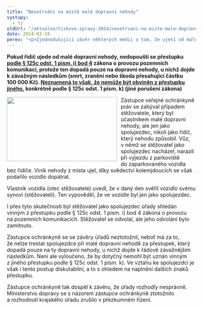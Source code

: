 ```yaml
---
title: "Nesetrvání na místě malé dopravní nehody"
vystupy:
  - tz
oldUrl: "/aktualne/tiskove-zpravy-2014/nesetrvani-na-miste-male-dopravni-nehody"
date: 2014-03-18
perex: "<p>Zjednodušující závěr některých médií o tom, že ujetí od malé nehody není přestupkem, je zcela mylný. </p>"
---
```


<!-- imported from the old website -->

<p><strong>Pokud řidič ujede od malé dopravní nehody, nedopouští se přestupku <u>podle § 125c odst. 1 písm. i) bod 4</u> zákona o provozu pozemních komunikací, protože ten dopadá pouze na dopravní nehody, u nichž dojde k závažným následkům (smrt, zranění nebo škoda přesahující částku 100 000 Kč). <u>Neznamená to však, že nemůže být obviněn z přestupku jiného</u>, konkrétně podle § 125c odst. 1 písm. k) (jiné porušení zákona)</strong></p><p><img src="/uploads-import/uploads/RTEmagicC_parking.jpg.jpg" style="FLOAT: left; PADDING-RIGHT: 10px" height="171" width="294" alt="" />Zástupce veřejné ochránkyně práv se zabýval případem stěžovatele, který byl účastníkem malé dopravní nehody, ale jen jako spolujezdec, nikoli jako řidič, který nehodu způsobil. Vůz, v němž se stěžovatel jako spolujezdec nacházel, narazil při výjezdu z parkoviště do zaparkovaného vozidla bez řidiče. Viník nehody z místa ujel, díky svědectví kolemjdoucích se však podařilo vozidlo dopátrat. </p><p>Vlastník vozidla (otec stěžovatele) uvedl, že v daný den svěřil vozidlo svému synovi (stěžovateli). Ten vypověděl, že ve vozidle byl jen jako spolujezdec.</p><p>I přes tyto skutečnosti byl stěžovatel jako spolujezdec úřady shledán vinným z přestupku podle § 125c odst. 1 písm. i) bod 4 zákona o provozu na pozemních komunikacích. Stěžovatel se odvolal, ale jeho odvolání bylo zamítnuto.</p><p>Zástupce ochránkyně se se závěry úřadů neztotožnil, neboť má za to, že nelze trestat spolujezdce při malé dopravní nehodě za přestupek, který dopadá pouze na ty dopravní nehody, u nichž dojde k řádově závažnějším následkům. Není ale vyloučeno, že by dotyčný nemohl být uznán vinným z jiného přestupku podle § 125c odst. 1 písm. k). Ve vztahu ke spolujezdci je však i tento postup diskutabilní, a to s ohledem na naplnění dalších znaků přestupku.</p><p>Zástupce ochránkyně tak dospěl k závěru, že úřady rozhodly nesprávně. Ministerstvo dopravy se s názorem zástupce ochránkyně ztotožnilo a rozhodnutí krajského úřadu zrušilo v přezkumném řízení.</p>
